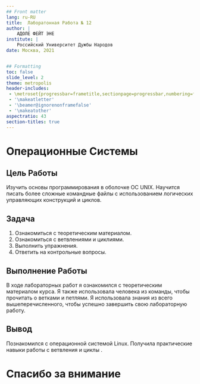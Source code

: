 ```yaml
---
## Front matter
lang: ru-RU
title:  Лаборатонная Работа № 12
author: |
	АДОЛЕ ФЕЙТ ЭНЕ
institute: |
	Российский Университет Дужбы Народов
date: Москва, 2021


## Formatting
toc: false
slide_level: 2
theme: metropolis
header-includes: 
 - \metroset{progressbar=frametitle,sectionpage=progressbar,numbering=fraction}
 - '\makeatletter'
 - '\beamer@ignorenonframefalse'
 - '\makeatother'
aspectratio: 43
section-titles: true
---
```


# Операционные Системы

## Цель Работы

Изучить основы программирования в оболочке ОС UNIX. Научится писать более сложные командные файлы с использованием логических управляющих конструкций и циклов.

## Задача

1. Ознакомиться с теоретическим материалом.
2. Ознакомиться с ветвлениями и циклиями.
3. Выполнить упражнения.
4. Ответить на контрольные вопросы.


## Выполнение Работы

В ходе лабораторных работ я ознакомился с теоретическим материалом курса. Я также использовалa человека из команды, чтобы прочитать о ветками и петлями. Я использовалa знания из всего вышеперечисленного, чтобы успешно завершить свою лабораторную работу.


## Вывод

Познакомился с операционной системой Linux. Получилa практические навыки работы с ветвления и циклы .


# Спасибо за внимание


